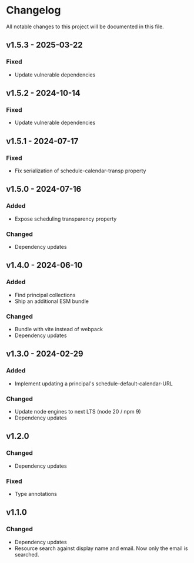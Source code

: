 <!--
  - SPDX-FileCopyrightText: 2022 Nextcloud GmbH and Nextcloud contributors
  - SPDX-License-Identifier: AGPL-3.0-or-later
-->
# Changelog

All notable changes to this project will be documented in this file.

## v1.5.3 - 2025-03-22
### Fixed
- Update vulnerable dependencies

## v1.5.2 - 2024-10-14
### Fixed
- Update vulnerable dependencies

## v1.5.1 - 2024-07-17
### Fixed
- Fix serialization of schedule-calendar-transp property

## v1.5.0 - 2024-07-16
### Added
- Expose scheduling transparency property
### Changed
- Dependency updates

## v1.4.0 - 2024-06-10
### Added
- Find principal collections
- Ship an additional ESM bundle
### Changed
- Bundle with vite instead of webpack
- Dependency updates

## v1.3.0 - 2024-02-29
### Added
- Implement updating a principal's schedule-default-calendar-URL
### Changed
- Update node engines to next LTS (node 20 / npm 9)
- Dependency updates

## v1.2.0
### Changed
- Dependency updates
### Fixed
- Type annotations

## v1.1.0
### Changed
- Dependency updates
- Resource search against display name and email. Now only the email is searched.
